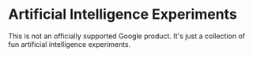 # Artificial Intelligence Experiments

This is not an officially supported Google product. It's just a collection of fun artificial intelligence experiments.
